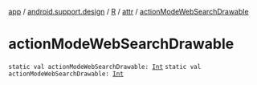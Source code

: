 [app](../../../index.md) / [android.support.design](../../index.md) / [R](../index.md) / [attr](index.md) / [actionModeWebSearchDrawable](.)

# actionModeWebSearchDrawable

`static val actionModeWebSearchDrawable: `[`Int`](https://kotlinlang.org/api/latest/jvm/stdlib/kotlin/-int/index.html)
`static val actionModeWebSearchDrawable: `[`Int`](https://kotlinlang.org/api/latest/jvm/stdlib/kotlin/-int/index.html)